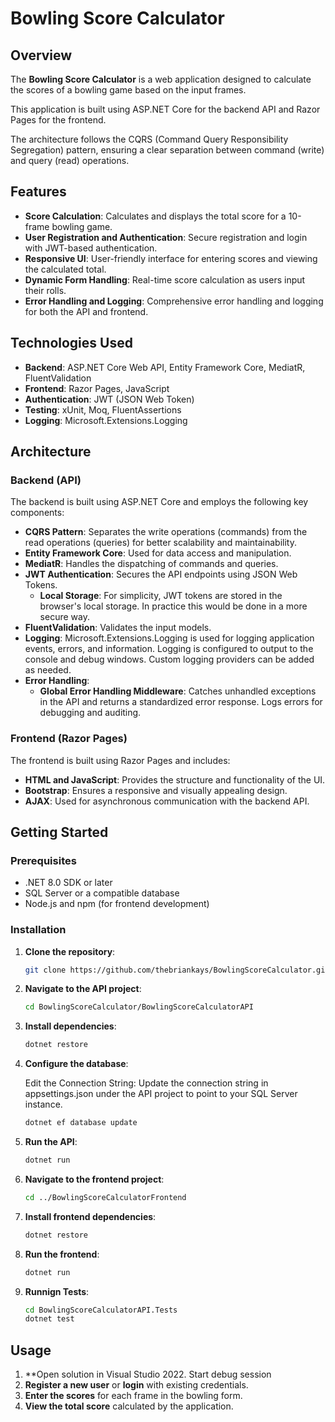 # Bowling Score Calculator

## Overview

The **Bowling Score Calculator** is a web application designed to calculate the scores of a bowling game based on the input frames. 

This application is built using ASP.NET Core for the backend API and Razor Pages for the frontend. 

The architecture follows the CQRS (Command Query Responsibility Segregation) pattern, ensuring a clear separation between command (write) and query (read) operations.

## Features

- **Score Calculation**: Calculates and displays the total score for a 10-frame bowling game.
- **User Registration and Authentication**: Secure registration and login with JWT-based authentication.
- **Responsive UI**: User-friendly interface for entering scores and viewing the calculated total.
- **Dynamic Form Handling**: Real-time score calculation as users input their rolls.
- **Error Handling and Logging**: Comprehensive error handling and logging for both the API and frontend.

## Technologies Used
- **Backend**: ASP.NET Core Web API, Entity Framework Core, MediatR, FluentValidation
- **Frontend**: Razor Pages, JavaScript
- **Authentication**: JWT (JSON Web Token)
- **Testing**: xUnit, Moq, FluentAssertions
- **Logging**: Microsoft.Extensions.Logging

## Architecture

### Backend (API)

The backend is built using ASP.NET Core and employs the following key components:

- **CQRS Pattern**: Separates the write operations (commands) from the read operations (queries) for better scalability and maintainability.
- **Entity Framework Core**: Used for data access and manipulation.
- **MediatR**: Handles the dispatching of commands and queries.
- **JWT Authentication**: Secures the API endpoints using JSON Web Tokens.
    - **Local Storage**: For simplicity, JWT tokens are stored in the browser's local storage. In practice this would be done in a more secure way.
- **FluentValidation**: Validates the input models.
- **Logging**: Microsoft.Extensions.Logging is used for logging application events, errors, and information. Logging is configured to output to the console and debug windows. Custom logging providers can be added as needed.
- **Error Handling**: 
    - **Global Error Handling Middleware**: Catches unhandled exceptions in the API and returns a standardized error response. Logs errors for debugging and auditing.

### Frontend (Razor Pages)

The frontend is built using Razor Pages and includes:

- **HTML and JavaScript**: Provides the structure and functionality of the UI.
- **Bootstrap**: Ensures a responsive and visually appealing design.
- **AJAX**: Used for asynchronous communication with the backend API.

## Getting Started

### Prerequisites

- .NET 8.0 SDK or later
- SQL Server or a compatible database
- Node.js and npm (for frontend development)

### Installation

1. **Clone the repository**:

    ```bash
    git clone https://github.com/thebriankays/BowlingScoreCalculator.git
    ```

2. **Navigate to the API project**:

    ```bash
    cd BowlingScoreCalculator/BowlingScoreCalculatorAPI
    ```

3. **Install dependencies**:

    ```bash
    dotnet restore
    ```

4. **Configure the database**:

     Edit the Connection String: Update the connection string in appsettings.json under the API project to point to your SQL Server instance.


    ```bash
    dotnet ef database update
    ```

5. **Run the API**:

    ```bash
    dotnet run
    ```

6. **Navigate to the frontend project**:

    ```bash
    cd ../BowlingScoreCalculatorFrontend
    ```

7. **Install frontend dependencies**:

    ```bash
    dotnet restore
    ```

8. **Run the frontend**:

    ```bash
    dotnet run
    ```
9. **Runnign Tests**:  

    ```bash
    cd BowlingScoreCalculatorAPI.Tests
    dotnet test
    ```

## Usage

1. **Open solution in Visual Studio 2022. Start debug session
2. **Register a new user** or **login** with existing credentials.
3. **Enter the scores** for each frame in the bowling form.
4. **View the total score** calculated by the application.
